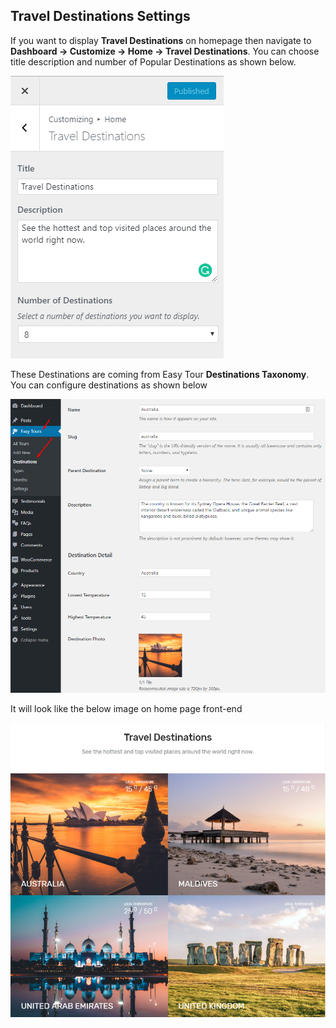 ## **Travel Destinations Settings**

If you want to display **Travel Destinations** on homepage then navigate to **Dashboard &rarr; Customize &rarr; Home &rarr; Travel Destinations**. You can choose title description and number of Popular Destinations as shown below.

![img](../../img/homepage-popular-destinations.png)

These Destinations are coming from Easy Tour **Destinations Taxonomy**. You can configure destinations as shown below

![img](../../img/popular-destinations-setting.png)

It will look like the below image on home page front-end

![img](../../img/homepage-popular-destinations-front.png)